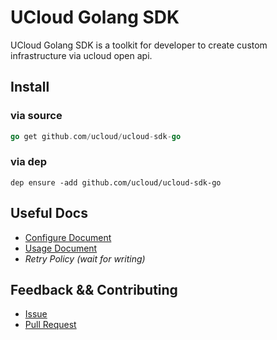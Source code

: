# UCloud Golang SDK

UCloud Golang SDK is a toolkit for developer to create custom infrastructure via ucloud open api.

## Install

### via source

```go
go get github.com/ucloud/ucloud-sdk-go
```

### via dep

```
dep ensure -add github.com/ucloud/ucloud-sdk-go
```

## Useful Docs

- [Configure Document](./docs/Configure.md)
- [Usage Document](./docs/Usage.md)
- *Retry Policy (wait for writing)*

## Feedback && Contributing

- [Issue](https://github.com/ucloud/ucloud-sdk-go/issues)
- [Pull Request](https://github.com/ucloud/ucloud-sdk-go/pulls)
